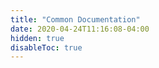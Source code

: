 ```yaml
---
title: "Common Documentation"
date: 2020-04-24T11:16:08-04:00
hidden: true
disableToc: true
---
```

